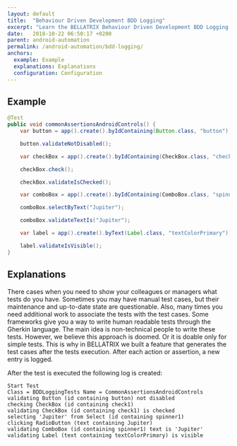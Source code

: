 ```yaml
---
layout: default
title:  "Behaviour Driven Development BDD Logging"
excerpt: "Learn the BELLATRIX Behaviour Driven Development BDD Logging works and how to use it."
date:   2018-10-22 06:50:17 +0200
parent: android-automation
permalink: /android-automation/bdd-logging/
anchors:
  example: Example
  explanations: Explanations
  configuration: Configuration
---
```

Example
-------
```java
@Test
public void commonAssertionsAndroidControls() {
    var button = app().create().byIdContaining(Button.class, "button");

    button.validateNotDisabled();

    var checkBox = app().create().byIdContaining(CheckBox.class, "check1");

    checkBox.check();

    checkBox.validateIsChecked();

    var comboBox = app().create().byIdContaining(ComboBox.class, "spinner1");

    comboBox.selectByText("Jupiter");

    comboBox.validateTextIs("Jupiter");

    var label = app().create().byText(Label.class, "textColorPrimary");

    label.validateIsVisible();
}
```

Explanations
------------
There cases when you need to show your colleagues or managers what tests do you have. Sometimes you may have manual test cases, but their maintenance and up-to-date state are questionable. Also, many times you need additional work to associate the tests with the test cases. Some frameworks give you a way to write human readable tests through the Gherkin language. The main idea is non-technical people to write these tests. However, we believe this approach is doomed. Or it is doable only for simple tests. This is why in BELLATRIX we built a feature that generates the test cases after the tests execution. After each action or assertion, a new entry is logged.

After the test is executed the following log is created:

```
Start Test
Class = BDDLoggingTests Name = CommonAssertionsAndroidControls
validating Button (id containing button) not disabled
checking CheckBox (id containing check1)
validating CheckBox (id containing check1) is checked
selecting 'Jupiter' from Select (id containing spinner1)
clicking RadioButton (text containing Jupiter)
validating ComboBox (id containing spinner1) text is 'Jupiter'
validating Label (text containing textColorPrimary) is visible
```

<!-- Configuration
-------------
```json
"logging": {
    "isEnabled": "true",
    "isConsoleLoggingEnabled": "true",
    "isDebugLoggingEnabled": "true",
    "isEventLoggingEnabled": "false",
    "isFileLoggingEnabled": "true",
    "outputTemplate":  "{Message:lj}{NewLine}",
}
```
In the **testFrameworkSettings.json** file find a section called logging, responsible for controlling the BDD logs generation. You can disable the logs entirely. There are different places where the logs are populated. By default, you can see the logs in the output window of each test. Also, a file called logs.txt is generated in the folder with the DLLs of your tests. If you execute your tests in CI with some CLI test runner the logs are printed there as well. **outputTemplate** - controls how the message is formatted. You can add additional info such as timestamp and much more. 
For more info visit- [https://github.com/serilog/serilog/wiki/Formatting-Output](https://github.com/serilog/serilog/wiki/Formatting-Output) -->